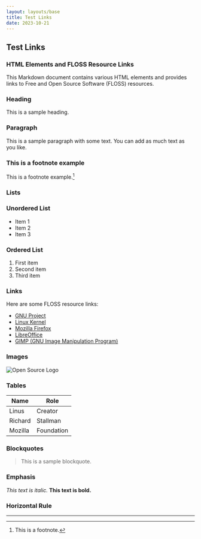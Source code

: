 ```yaml
---
layout: layouts/base
title: Test Links
date: 2023-10-21
---
```

## Test Links

### HTML Elements and FLOSS Resource Links

This Markdown document contains various HTML elements and provides links to Free and Open Source Software (FLOSS) resources.

### Heading
This is a sample heading.

### Paragraph
This is a sample paragraph with some text. You can add as much text as you like.

### This is a footnote example
This is a footnote example.[^1]

[^1]: This is a footnote.

### Lists

### Unordered List
- Item 1
- Item 2
- Item 3

### Ordered List
1. First item
2. Second item
3. Third item

### Links
Here are some FLOSS resource links:

- [GNU Project](https://www.gnu.org/)
- [Linux Kernel](https://www.kernel.org/)
- [Mozilla Firefox](https://www.mozilla.org/en-US/firefox/new/)
- [LibreOffice](https://www.libreoffice.org/)
- [GIMP (GNU Image Manipulation Program)](https://www.gimp.org/)

### Images
![Open Source Logo](https://upload.wikimedia.org/wikipedia/commons/thumb/3/35/Tux.svg/500px-Tux.svg.png)

### Tables

| Name      | Role          |
|-----------|---------------|
| Linus     | Creator       |
| Richard   | Stallman      |
| Mozilla   | Foundation    |

### Blockquotes
> This is a sample blockquote.

### Emphasis
*This text is italic.*
**This text is bold.**

### Horizontal Rule
---
